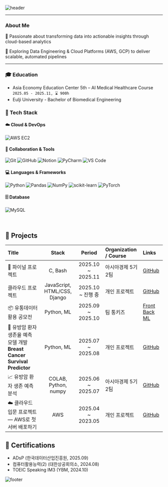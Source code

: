 <!-- Header -->
![header](https://capsule-render.vercel.app/api?type=waving&color=gradient&height=150&section=header&text=Hi!%20I'm%20Seunggyu%20LEE%20:D&fontSize=35&fontColor=fff&animation=twinkling)

---

###  About Me
🚀 Passionate about transforming data into actionable insights through cloud-based analytics

🔧 Exploring Data Engineering & Cloud Platforms (AWS, GCP) to deliver scalable, automated pipelines

---
### 🎓 Education
- Asia Economy Education Center 5th – AI Medical Healthcare Course
  `2025.05 - 2025.11, ⌛ 900h`
- Eulji University - Bachelor of Biomedical Engineering  

### 🧠 Tech Stack

#### ☁️ Cloud & DevOps  
![AWS EC2](https://img.shields.io/badge/AWS%20EC2-FF9900?style=for-the-badge&logo=amazon-aws&logoColor=white)

#### 🧰 Collaboration & Tools  
![Git](https://img.shields.io/badge/Git-F05032?style=for-the-badge&logo=git&logoColor=white)
![GitHub](https://img.shields.io/badge/GitHub-181717?style=for-the-badge&logo=github&logoColor=white)
![Notion](https://img.shields.io/badge/Notion-000000?style=for-the-badge&logo=notion&logoColor=white)
![PyCharm](https://img.shields.io/badge/PyCharm-000000?style=for-the-badge&logo=pycharm&logoColor=white)
![VS Code](https://img.shields.io/badge/VS_Code-007ACC?style=for-the-badge&logo=visualstudiocode&logoColor=white)


#### 💻 Languages & Frameworks  
![Python](https://img.shields.io/badge/Python-3776AB?style=for-the-badge&logo=python&logoColor=white)
![Pandas](https://img.shields.io/badge/Pandas-150458?style=for-the-badge&logo=pandas&logoColor=white)
![NumPy](https://img.shields.io/badge/NumPy-013243?style=for-the-badge&logo=numpy&logoColor=white)
![scikit-learn](https://img.shields.io/badge/scikit--learn-F7931E?style=for-the-badge&logo=scikit-learn&logoColor=white)
![PyTorch](https://img.shields.io/badge/PyTorch-EE4C2C?style=for-the-badge&logo=pytorch&logoColor=white)

#### 🗄️ Database  
![MySQL](https://img.shields.io/badge/MySQL-4479A1?style=for-the-badge&logo=mysql&logoColor=white)


<br>

## 🚩 Projects
| Title | Stack | Period | Organization / Course | Links |
| :-- | :--: | :--: | :-- | :-- |
| 🧵 파이널 프로젝트 | C, Bash | 2025.10 ~ 2025.11 | 아시아경제 5기 2팀 | [GitHub](https://github.com/kohtaewoo/OS_Term_Project) |
| 클라우드 프로젝트 | JavaScript, HTML/CSS, Django | 2025.10 ~ 진행 중 | 개인 프로젝트 | [GitHub](https://github.com/apg0001/SoftwareEngineering_TermProject) |
| 📦 유통데이터 활용 공모전 | Python, ML | 2025.09 ~ 2025.10 | 팀 통키즈 | [Front](https://github.com/kohtaewoo/lol_recommend_front) [Back](https://github.com/kohtaewoo/lol_recommend_back) [ML](https://github.com/kohtaewoo/lol_recommend_py) |
| 🧠 유방암 환자 생존율 예측 모델 개발 **Breast Cancer Survival Predictor** | Python, ML | 2025.07 ~ 2025.08 | 개인 프로젝트 | [GitHub](https://github.com/kohtaewoo/stroke-predictor) |
| 📈 유방암 환자 생존 예측 분석 | COLAB, Python, numpy | 2025.06 ~ 2025.07 | 아시아경제 5기 2팀 | [GitHub](https://github.com/moonstone0514/miniProject) |
|☁️ 클라우드 입문 프로젝트 — AWS로 첫 서버 배포하기 | AWS | 2025.04 ~ 2023.05 | 개인 프로젝트 | [GitHub](https://github.com/kohtaewoo/steelless) |


## 🎫 ​​Certifications
- ADsP (한국데이터산업진흥원, 2025.09)
- 컴퓨터활용능력(2) (대한상공회의소, 2024.08)
- TOEIC Speaking IM3 (YBM, 2024.10)




<!-- Footer -->
![footer](https://capsule-render.vercel.app/api?type=waving&color=gradient&height=100&section=footer)
